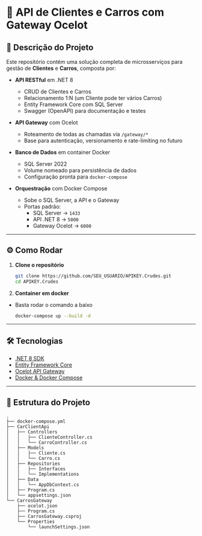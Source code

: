 # 🚀 API de Clientes e Carros com Gateway Ocelot

## 🔎 Descrição do Projeto
Este repositório contém uma solução completa de microsserviços para gestão de **Clientes** e **Carros**, composta por:

- **API RESTful** em .NET 8  
  - CRUD de Clientes e Carros  
  - Relacionamento 1:N (um Cliente pode ter vários Carros)  
  - Entity Framework Core com SQL Server  
  - Swagger (OpenAPI) para documentação e testes  

- **API Gateway** com Ocelot  
  - Roteamento de todas as chamadas via `/gateway/*`  
  - Base para autenticação, versionamento e rate-limiting no futuro  

- **Banco de Dados** em container Docker  
  - SQL Server 2022  
  - Volume nomeado para persistência de dados  
  - Configuração pronta para `docker-compose`  

- **Orquestração** com Docker Compose  
  - Sobe o SQL Server, a API e o Gateway  
  - Portas padrão:  
    - SQL Server → `1433`  
    - API .NET 8   → `5000`  
    - Gateway Ocelot → `6000`  

---
## ⚙️ Como Rodar

1. **Clone o repositório**  
   ```bash
   git clone https://github.com/SEU_USUARIO/APIKEY.Crudes.git
   cd APIKEY.Crudes

1. **Container em docker**
- Basta rodar o comando a baixo 
   ```bash 
   docker-compose up --build -d

---
## 🛠️ Tecnologias
- [.NET 8 SDK](https://dotnet.microsoft.com/download/dotnet/8.0)  
- [Entity Framework Core](https://docs.microsoft.com/ef/core)  
- [Ocelot API Gateway](https://ocelot.readthedocs.io/)  
- [Docker & Docker Compose](https://docs.docker.com/)  

---

## 📁 Estrutura do Projeto
```text
.
├── docker-compose.yml
├── CarClientApi
│   ├── Controllers
│   │   ├── ClienteController.cs
│   │   └── CarroController.cs
│   ├── Models
│   │   ├── Cliente.cs
│   │   └── Carro.cs
│   ├── Repositories
│   │   ├── Interfaces
│   │   └── Implementations
│   ├── Data
│   │   └── AppDbContext.cs
│   ├── Program.cs
│   └── appsettings.json
└── CarrosGateway
    ├── ocelot.json
    ├── Program.cs
    ├── CarrosGateway.csproj
    └── Properties
        └── launchSettings.json
